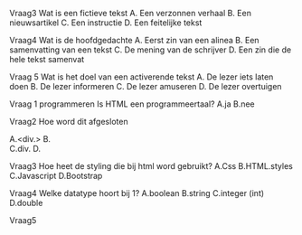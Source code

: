 Vraag3
Wat is een fictieve tekst
A. Een verzonnen verhaal
B. Een nieuwsartikel
C. Een instructie
D. Een feitelijke tekst

Vraag4 
Wat is de hoofdgedachte
A. Eerst zin van een alinea
B. Een samenvatting van een tekst
C. De mening van de schrijver
D. Een zin die de hele tekst samenvat

Vraag 5
Wat is het doel van een activerende tekst
A. De lezer iets laten doen
B. De lezer informeren 
C. De lezer amuseren
D. De lezer overtuigen

Vraag 1 programmeren
Is HTML een programmeertaal?
A.ja
B.nee

Vraag2
Hoe word dit afgesloten <div>
A.<div.>
B.<div/>
C.div.
D.</div>

Vraag3
Hoe heet de styling die bij html word gebruikt?
A.Css
B.HTML.styles
C.Javascript
D.Bootstrap

Vraag4
Welke datatype hoort bij 1?
A.boolean
B.string
C.integer (int)
D.double

Vraag5
